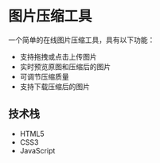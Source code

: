 # 图片压缩工具

一个简单的在线图片压缩工具，具有以下功能：
- 支持拖拽或点击上传图片
- 实时预览原图和压缩后的图片
- 可调节压缩质量
- 支持下载压缩后的图片

## 技术栈
- HTML5
- CSS3
- JavaScript 